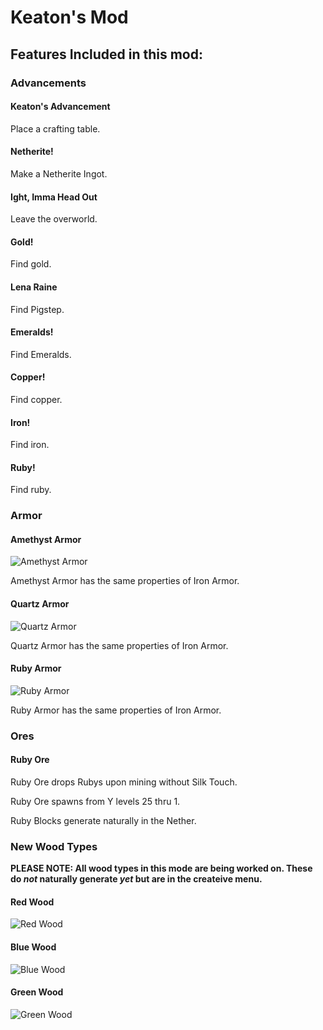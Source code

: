 # Keaton's Mod
## Features Included in this mod:
### Advancements
#### Keaton's Advancement
Place a crafting table.
#### Netherite!
Make a Netherite Ingot.
#### Ight, Imma Head Out
Leave the overworld.
#### Gold!
Find gold.
#### Lena Raine
Find Pigstep.
#### Emeralds!
Find Emeralds.
#### Copper!
Find copper.
#### Iron!
Find iron.
#### Ruby!
Find ruby.
### Armor
#### Amethyst Armor
![Amethyst Armor](https://media.discordapp.net/attachments/876442194377080872/937806889000005642/2022-01-31_13.23.24.png?width=720&height=378)

Amethyst Armor has the same properties of Iron Armor.
#### Quartz Armor
![Quartz Armor](https://media.discordapp.net/attachments/876442194377080872/937806888249204796/2022-01-31_13.20.13.png?width=720&height=378)

Quartz Armor has the same properties of Iron Armor.
#### Ruby Armor
![Ruby Armor](https://media.discordapp.net/attachments/876442194377080872/937806887397785670/2022-01-31_13.29.15.png?width=720&height=378)

Ruby Armor has the same properties of Iron Armor.
### Ores
#### Ruby Ore
Ruby Ore drops Rubys upon mining without Silk Touch.

Ruby Ore spawns from Y levels 25 thru 1.

Ruby Blocks generate naturally in the Nether.
### New Wood Types
**PLEASE NOTE: All wood types in this mode are being worked on. These do *not* naturally generate *yet* but are in the createive menu.**
#### Red Wood
![Red Wood](https://media.discordapp.net/attachments/876442194377080872/937806902765707344/2022-01-31_14.00.59.png?width=720&height=378)
#### Blue Wood
![Blue Wood](https://cdn.discordapp.com/attachments/876442194377080872/937806902425972806/2022-01-31_14.06.47.png)
#### Green Wood
![Green Wood](https://media.discordapp.net/attachments/876442194377080872/937806887808823356/2022-01-31_13.59.25.png?width=720&height=378)
